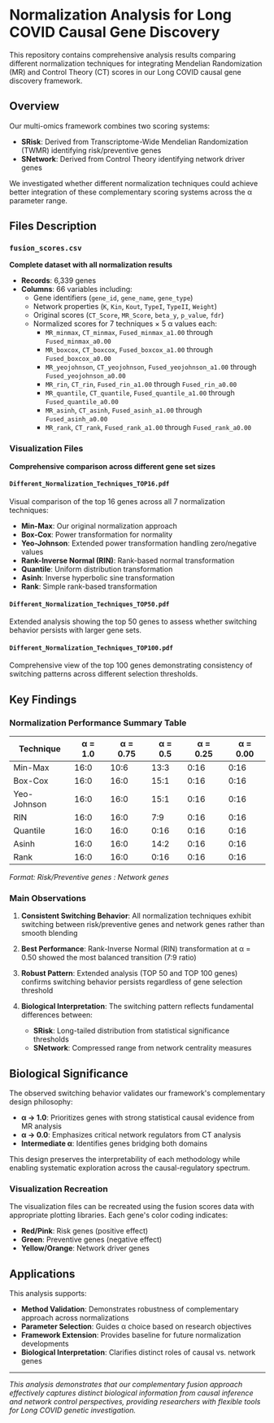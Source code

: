 # Normalization Analysis for Long COVID Causal Gene Discovery

This repository contains comprehensive analysis results comparing different normalization techniques for integrating Mendelian Randomization (MR) and Control Theory (CT) scores in our Long COVID causal gene discovery framework.

## Overview

Our multi-omics framework combines two scoring systems:
- **SRisk**: Derived from Transcriptome-Wide Mendelian Randomization (TWMR) identifying risk/preventive genes
- **SNetwork**: Derived from Control Theory identifying network driver genes

We investigated whether different normalization techniques could achieve better integration of these complementary scoring systems across the α parameter range.

## Files Description

### `fusion_scores.csv`
**Complete dataset with all normalization results**
- **Records**: 6,339 genes
- **Columns**: 66 variables including:
  - Gene identifiers (`gene_id`, `gene_name`, `gene_type`)
  - Network properties (`K`, `Kin`, `Kout`, `TypeI`, `TypeII`, `Weight`)
  - Original scores (`CT_Score`, `MR_Score`, `beta_y`, `p_value`, `fdr`)
  - Normalized scores for 7 techniques × 5 α values each:
    - `MR_minmax`, `CT_minmax`, `Fused_minmax_a1.00` through `Fused_minmax_a0.00`
    - `MR_boxcox`, `CT_boxcox`, `Fused_boxcox_a1.00` through `Fused_boxcox_a0.00`
    - `MR_yeojohnson`, `CT_yeojohnson`, `Fused_yeojohnson_a1.00` through `Fused_yeojohnson_a0.00`
    - `MR_rin`, `CT_rin`, `Fused_rin_a1.00` through `Fused_rin_a0.00`
    - `MR_quantile`, `CT_quantile`, `Fused_quantile_a1.00` through `Fused_quantile_a0.00`
    - `MR_asinh`, `CT_asinh`, `Fused_asinh_a1.00` through `Fused_asinh_a0.00`
    - `MR_rank`, `CT_rank`, `Fused_rank_a1.00` through `Fused_rank_a0.00`

### Visualization Files
**Comprehensive comparison across different gene set sizes**

#### `Different_Normalization_Techniques_TOP16.pdf`
Visual comparison of the top 16 genes across all 7 normalization techniques:
- **Min-Max**: Our original normalization approach
- **Box-Cox**: Power transformation for normality
- **Yeo-Johnson**: Extended power transformation handling zero/negative values
- **Rank-Inverse Normal (RIN)**: Rank-based normal transformation
- **Quantile**: Uniform distribution transformation
- **Asinh**: Inverse hyperbolic sine transformation
- **Rank**: Simple rank-based transformation

#### `Different_Normalization_Techniques_TOP50.pdf`
Extended analysis showing the top 50 genes to assess whether switching behavior persists with larger gene sets.

#### `Different_Normalization_Techniques_TOP100.pdf`
Comprehensive view of the top 100 genes demonstrating consistency of switching patterns across different selection thresholds.

## Key Findings

### Normalization Performance Summary Table
| Technique | α = 1.0 | α = 0.75 | α = 0.5 | α = 0.25 | α = 0.00 |
|-----------|---------|----------|---------|----------|----------|
| Min-Max   | 16:0    | 10:6     | 13:3    | 0:16     | 0:16     |
| Box-Cox   | 16:0    | 16:0     | 15:1    | 0:16     | 0:16     |
| Yeo-Johnson| 16:0   | 16:0     | 15:1    | 0:16     | 0:16     |
| RIN       | 16:0    | 16:0     | 7:9     | 0:16     | 0:16     |
| Quantile  | 16:0    | 16:0     | 0:16    | 0:16     | 0:16     |
| Asinh     | 16:0    | 16:0     | 14:2    | 0:16     | 0:16     |
| Rank      | 16:0    | 16:0     | 0:16    | 0:16     | 0:16     |

*Format: Risk/Preventive genes : Network genes*

### Main Observations

1. **Consistent Switching Behavior**: All normalization techniques exhibit switching between risk/preventive genes and network genes rather than smooth blending

2. **Best Performance**: Rank-Inverse Normal (RIN) transformation at α = 0.50 showed the most balanced transition (7:9 ratio)

3. **Robust Pattern**: Extended analysis (TOP 50 and TOP 100 genes) confirms switching behavior persists regardless of gene selection threshold

4. **Biological Interpretation**: The switching pattern reflects fundamental differences between:
   - **SRisk**: Long-tailed distribution from statistical significance thresholds
   - **SNetwork**: Compressed range from network centrality measures

## Biological Significance

The observed switching behavior validates our framework's complementary design philosophy:

- **α → 1.0**: Prioritizes genes with strong statistical causal evidence from MR analysis
- **α → 0.0**: Emphasizes critical network regulators from CT analysis  
- **Intermediate α**: Identifies genes bridging both domains

This design preserves the interpretability of each methodology while enabling systematic exploration across the causal-regulatory spectrum.

### Visualization Recreation
The visualization files can be recreated using the fusion scores data with appropriate plotting libraries. Each gene's color coding indicates:
- **Red/Pink**: Risk genes (positive effect)
- **Green**: Preventive genes (negative effect)  
- **Yellow/Orange**: Network driver genes

## Applications

This analysis supports:
- **Method Validation**: Demonstrates robustness of complementary approach across normalizations
- **Parameter Selection**: Guides α choice based on research objectives
- **Framework Extension**: Provides baseline for future normalization developments
- **Biological Interpretation**: Clarifies distinct roles of causal vs. network genes

---

*This analysis demonstrates that our complementary fusion approach effectively captures distinct biological information from causal inference and network control perspectives, providing researchers with flexible tools for Long COVID genetic investigation.*
